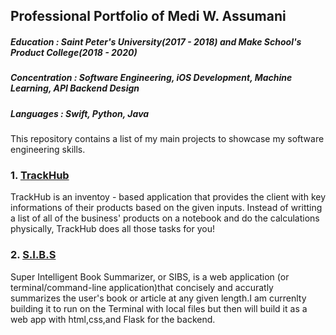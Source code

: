 ## Professional Portfolio of Medi W. Assumani
##### Education : Saint Peter's University(2017 - 2018) and Make School's Product College(2018 - 2020)
##### Concentration : Software Engineering, iOS Development, Machine Learning, API Backend Design
##### Languages : Swift, Python, Java

This repository contains a list of my main projects to showcase my software engineering skills.

### 1. <a href = "https://github.com/MediBoss/TrackHub" >TrackHub </a> 

TrackHub is an inventoy - based application that provides the client with key informations of their products based on the given inputs. Instead of writting a list of all of the business' products on a notebook and do the calculations physically, TrackHub does all those tasks for you!

### 2. <a href = "https://github.com/MediBoss/SIBS" >S.I.B.S</a> 
Super Intelligent Book Summarizer, or SIBS, is a web application (or terminal/command-line application)that concisely and accuratly summarizes the user's book or article at any given length.I am currenlty building it to run on the Terminal with local files but then will build it as a web app with html,css,and Flask for the backend.



